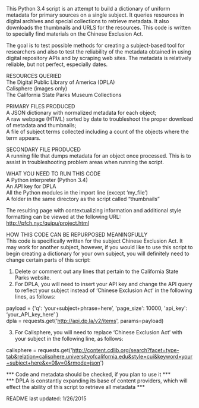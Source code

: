 This Python 3.4 script is an attempt to build a dictionary of uniform metadata for primary sources on a single subject. It queries resources in digital archives and special collections to retrieve metadata. It also downloads the thumbnails and URLS for the resources. This code is written to specially find materials on the Chinese Exclusion Act.

The goal is to test possible methods for creating a subject-based tool for researchers and also to test the reliability of the metadata obtained in using digital repository APIs and by scraping web sites. The metadata is relatively reliable, but not perfect, especially dates.

RESOURCES QUERIED<br>
The Digital Public Library of America (DPLA)<br>
Calisphere (images only)<br>
The California State Parks Museum Collections<br>

PRIMARY FILES PRODUCED<br>
A JSON dictionary with normalized metadata for each object;<br>
A raw webpage (HTML) sorted by date to troubleshoot the proper download of metadata and thumbnails;<br>
A file of subject terms collected including a count of the objects where the term appears.<br>

SECONDARY FILE PRODUCED<br>
A running file that dumps metadata for an object once processed. This is to assist in troubleshooting problem areas when running the script.

WHAT YOU NEED TO RUN THIS CODE<br>
A Python interpreter (Python 3.4)<br>
An API key for DPLA<br>
All the Python modules in the import line (except ‘my_file’)<br>
A folder in the same directory as the script called “thumbnails”<br>

The resulting page with contextualizing information and additional style formatting can be viewed at the following URL:<br>
http://pfch.nyc/quipu/project.html

HOW THIS CODE CAN BE REPURPOSED MEANINGFULLY<br>
This code is specifically written for the subject Chinese Exclusion Act. It may work for another subject, however, if you would like to use this script to begin creating a dictionary for your own subject, you will definitely need to change certain parts of this script:

1. Delete or comment out any lines that pertain to the California State Parks website.<br>
2. For DPLA, you will need to insert your API key and change the API query to reflect your subject instead of ‘Chinese Exclusion Act’ in the following lines, as follows:

payload = {'q': ‘your+subject+phrase+here’, 'page_size': 10000,  'api_key': ‘your_API_key_here’ }<br>
dpla = requests.get('http://api.dp.la/v2/items', params=payload)

3. For Calisphere, you will need to replace ‘Chinese Exclusion Act’ with your subject in the following line, as follows:

calisphere = requests.get('http://content.cdlib.org/search?facet=type-tab&relation=calisphere.universityofcalifornia.edu&style=cui&keyword=your+subject+here&x=0&y=0&rmode=json')

*** Code and metadata should be checked, if you plan to use it ***<br>
*** DPLA is constantly expanding its base of content providers, which will effect the ability of this script to retrieve all metadata ***

README last updated: 1/26/2015
 
